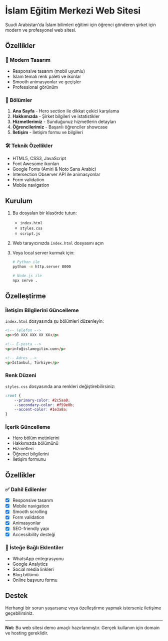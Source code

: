 # İslam Eğitim Merkezi Web Sitesi

Suudi Arabistan'da İslam bilimleri eğitimi için öğrenci gönderen şirket için modern ve profesyonel web sitesi.

## Özellikler

### 🎨 Modern Tasarım
- Responsive tasarım (mobil uyumlu)
- İslam temalı renk paleti ve ikonlar
- Smooth animasyonlar ve geçişler
- Professional görünüm

### 📱 Bölümler
1. **Ana Sayfa** - Hero section ile dikkat çekici karşılama
2. **Hakkımızda** - Şirket bilgileri ve istatistikler
3. **Hizmetlerimiz** - Sunduğunuz hizmetlerin detayları
4. **Öğrencilerimiz** - Başarılı öğrenciler showcase
5. **İletişim** - İletişim formu ve bilgileri

### 🛠️ Teknik Özellikler
- HTML5, CSS3, JavaScript
- Font Awesome ikonları
- Google Fonts (Amiri & Noto Sans Arabic)
- Intersection Observer API ile animasyonlar
- Form validation
- Mobile navigation

## Kurulum

1. Bu dosyaları bir klasörde tutun:
   - `index.html`
   - `styles.css`
   - `script.js`

2. Web tarayıcınızda `index.html` dosyasını açın

3. Veya local server kurmak için:
   ```bash
   # Python ile
   python -m http.server 8000

   # Node.js ile
   npx serve .
   ```

## Özelleştirme

### İletişim Bilgilerini Güncelleme
`index.html` dosyasında şu bölümleri düzenleyin:

```html
<!-- Telefon -->
<p>+90 XXX XXX XX XX</p>

<!-- E-posta -->
<p>info@islamegitim.com</p>

<!-- Adres -->
<p>İstanbul, Türkiye</p>
```

### Renk Düzeni
`styles.css` dosyasında ana renkleri değiştirebilirsiniz:

```css
:root {
    --primary-color: #2c5aa0;
    --secondary-color: #f59e0b;
    --accent-color: #1e3a8a;
}
```

### İçerik Güncelleme
- Hero bölüm metinlerini
- Hakkımızda bölümünü
- Hizmetleri
- Öğrenci bilgilerini
- İletişim formunu

## Özellikler

### ✅ Dahil Edilenler
- [x] Responsive tasarım
- [x] Mobile navigation
- [x] Smooth scrolling
- [x] Form validation
- [x] Animasyonlar
- [x] SEO-friendly yapı
- [x] Accessibility desteği

### 🔧 İsteğe Bağlı Eklentiler
- WhatsApp entegrasyonu
- Google Analytics
- Social media linkleri
- Blog bölümü
- Online başvuru formu

## Destek

Herhangi bir sorun yaşarsanız veya özelleştirme yapmak isterseniz iletişime geçebilirsiniz.

---

**Not:** Bu web sitesi demo amaçlı hazırlanmıştır. Gerçek kullanım için domain ve hosting gereklidir.
